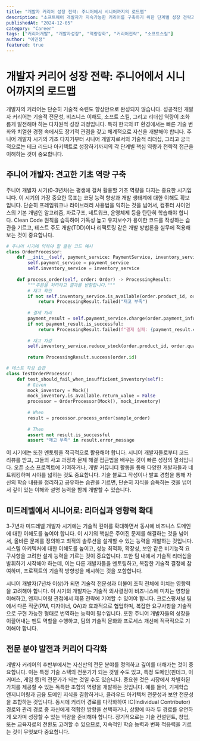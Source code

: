 ```yaml
---
title: "개발자 커리어 성장 전략: 주니어에서 시니어까지의 로드맵"
description: "소프트웨어 개발자가 지속가능한 커리어를 구축하기 위한 단계별 성장 전략과 핵심 역량 개발 방법을 실무 경험을 바탕으로 제시합니다."
publishedAt: "2024-12-05"
category: "Career"
tags: ["커리어개발", "개발자성장", "역량강화", "커리어전략", "소프트스킬"]
author: "이민정"
featured: true
---
```


# 개발자 커리어 성장 전략: 주니어에서 시니어까지의 로드맵

개발자의 커리어는 단순히 기술적 숙련도 향상만으로 완성되지 않습니다. 성공적인 개발자 커리어는 기술적 전문성, 비즈니스 이해도, 소프트 스킬, 그리고 리더십 역량이 조화롭게 발전해야 하는 다차원적 성장 과정입니다. 특히 한국의 IT 환경에서는 빠른 기술 변화와 치열한 경쟁 속에서도 장기적 관점을 갖고 체계적으로 자신을 개발해야 합니다. 주니어 개발자 시기의 기초 다지기부터 시니어 개발자로서의 기술적 리더십, 그리고 궁극적으로는 테크 리드나 아키텍트로 성장하기까지의 각 단계별 핵심 역량과 전략적 접근을 이해하는 것이 중요합니다.

## 주니어 개발자: 견고한 기초 역량 구축

주니어 개발자 시기(0-3년차)는 평생에 걸쳐 활용할 기초 역량을 다지는 중요한 시기입니다. 이 시기의 가장 중요한 목표는 코딩 능력 향상과 개발 생태계에 대한 이해도 확보입니다. 단순히 프레임워크나 라이브러리 사용법을 익히는 것을 넘어서, 컴퓨터 사이언스의 기본 개념인 알고리즘, 자료구조, 네트워크, 운영체제 등을 탄탄히 학습해야 합니다. Clean Code 원칙을 습득하여 가독성 높고 유지보수가 용이한 코드를 작성하는 습관을 기르고, 테스트 주도 개발(TDD)이나 리팩토링 같은 개발 방법론을 실무에 적용해보는 것이 중요합니다.

```python
# 주니어 시기에 익혀야 할 클린 코드 예시
class OrderProcessor:
    def __init__(self, payment_service: PaymentService, inventory_service: InventoryService):
        self.payment_service = payment_service
        self.inventory_service = inventory_service
    
    def process_order(self, order: Order) -> ProcessingResult:
        """주문을 처리하고 결과를 반환합니다."""
        # 재고 확인
        if not self.inventory_service.is_available(order.product_id, order.quantity):
            return ProcessingResult.failed("재고 부족")
        
        # 결제 처리
        payment_result = self.payment_service.charge(order.payment_info, order.total_amount)
        if not payment_result.is_successful:
            return ProcessingResult.failed(f"결제 실패: {payment_result.error_message}")
        
        # 재고 차감
        self.inventory_service.reduce_stock(order.product_id, order.quantity)
        
        return ProcessingResult.success(order.id)

# 테스트 작성 습관
class TestOrderProcessor:
    def test_should_fail_when_insufficient_inventory(self):
        # Given
        mock_inventory = Mock()
        mock_inventory.is_available.return_value = False
        processor = OrderProcessor(Mock(), mock_inventory)
        
        # When
        result = processor.process_order(sample_order)
        
        # Then
        assert not result.is_successful
        assert "재고 부족" in result.error_message
```

이 시기에는 또한 멘토링을 적극적으로 활용해야 합니다. 시니어 개발자들로부터 코드 리뷰를 받고, 그들의 사고 과정과 문제 해결 접근법을 배우는 것이 빠른 성장의 열쇠입니다. 오픈 소스 프로젝트에 기여하거나, 개발 커뮤니티 활동을 통해 다양한 개발자들과 네트워킹하며 시야를 넓히는 것도 중요합니다. 기술 블로그 작성이나 발표 경험을 통해 자신의 학습 내용을 정리하고 공유하는 습관을 기르면, 단순히 지식을 습득하는 것을 넘어서 깊이 있는 이해와 설명 능력을 함께 개발할 수 있습니다.

## 미드레벨에서 시니어로: 리더십과 영향력 확대

3-7년차 미드레벨 개발자 시기에는 기술적 깊이를 확대하면서 동시에 비즈니스 도메인에 대한 이해도를 높여야 합니다. 이 시기의 핵심은 주어진 문제를 해결하는 것을 넘어서, 올바른 문제를 정의하고 최적의 솔루션을 설계할 수 있는 능력을 개발하는 것입니다. 시스템 아키텍처에 대한 이해도를 높이고, 성능 최적화, 확장성, 보안 같은 비기능적 요구사항을 고려한 설계 능력을 기르는 것이 중요합니다. 또한 팀 내에서 기술적 리더십을 발휘하기 시작해야 하는데, 이는 다른 개발자들을 멘토링하고, 복잡한 기술적 결정에 참여하며, 프로젝트의 기술적 방향성을 제시하는 것을 포함합니다.

시니어 개발자(7년차 이상)가 되면 기술적 전문성과 더불어 조직 전체에 미치는 영향력을 고려해야 합니다. 이 시기의 개발자는 기술적 의사결정이 비즈니스에 미치는 영향을 이해하고, 엔지니어링 관점에서 제품 전략에 기여할 수 있어야 합니다. 크로스펑셔널 팀에서 다른 직군(PM, 디자이너, QA)과 효과적으로 협업하며, 복잡한 요구사항을 기술적으로 구현 가능한 형태로 번역하는 능력이 필수입니다. 또한 주니어 개발자들의 성장을 이끌어내는 멘토 역할을 수행하고, 팀의 기술적 문화와 프로세스 개선에 적극적으로 기여해야 합니다.

## 전문 분야 발전과 커리어 다각화

개발자 커리어의 후반부에서는 자신만의 전문 분야를 정의하고 깊이를 더해가는 것이 중요합니다. 이는 특정 기술 스택의 전문가가 되는 것일 수도 있고, 특정 도메인(핀테크, 이커머스, 게임 등)의 전문가가 되는 것일 수도 있습니다. 중요한 것은 시장에서 차별화된 가치를 제공할 수 있는 독특한 조합의 역량을 개발하는 것입니다. 예를 들어, 기계학습 엔지니어링과 금융 도메인 지식을 결합하거나, 클라우드 아키텍처 전문성과 보안 전문성을 조합하는 것입니다. 동시에 커리어 경로를 다각화하여 IC(Individual Contributor) 경로와 관리 경로 중 자신에게 적합한 방향을 선택하거나, 상황에 따라 두 경로를 유연하게 오가며 성장할 수 있는 역량을 준비해야 합니다. 장기적으로는 기술 컨설턴트, 창업, 또는 교육자로의 전환도 고려할 수 있으므로, 지속적인 학습 능력과 변화 적응력을 기르는 것이 무엇보다 중요합니다.